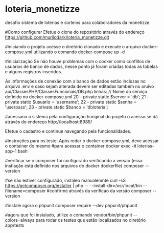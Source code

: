 # loteria_monetizze
desafio sistema de loterias e sorteios para colaboradores da monetizze

#Como configurar
Efetue o clone do repositório através do endereço
https://github.com/murilodark/loteria_monetizze.git

#iniciando o projeto
acesse o diretório clonado e execute o arquivo docker-compose.yml
utilizando o comando 
docker-compose up -d

#inicialização 
Se não houve problemas com o cocker como conflitos de usuários de banco de dados,
nesse ponto já foram criadas todas as tabelas e alguns registros inseridos.

As informações de conexão com o banco de dados estão inclusas no arquivo .env
e caso sejam alterada devem ser editadas também no aruivo
api/ClassesPHP/ClassesFuncionais/DB.php 
linhas:
// Nome do serviço definido no docker-compose.yml
20 - private static $server = 'db'; 
21 - private static $usuario = 'username';
22 - private static $senha = 'userpass';
23 - private static $banco = 'dbloteria';

#acessano o sistema
pela configuração horiginal do projeto o acesso se dá através do endereço
http://localhost:8989/

Efetue o cadastro e continue navegando pela funcionalidades.



#instruções para os teste:
Após rodar o docker-compose.yml, deve acessar o container do mesmo
#para acessar o container 
docker exec -it loterias-app-1 bash


#verificar se o composer foi configurado verificando a versao
(essa instlação está definido nos arquivos do docker dockerfile)
composer --version

#se não estiver configurado, instaleo manualemnte 
curl -sS https://getcomposer.org/installer | php -- --install-dir=/usr/local/bin --filename=composer
#confirme através da verificao da versão
composer --version

#instale agora o phpunit
composer require --dev phpunit/phpunit

#agora que foi instalado, utilize o comando
vendor/bin/phpunit --colors=always
para rodar os testes que estão localizados no diretório app/tests



